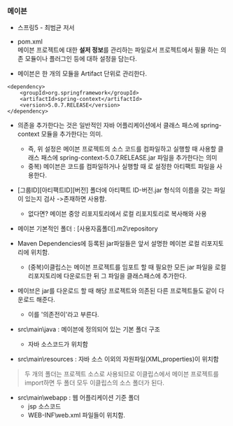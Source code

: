 ### 메이븐
* 스프링5 - 최범균 저서  
  
  
  
* pom.xml  
  메이븐 프로젝트에 대한 **설저 정보**를 관리하는 파일로서 프로젝트에서 필욜 하는 의존 모듈이나 플러그인 등에 대하 설정을 담는다.  
  
* 메이븐은 한 개의 모듈을 Artifact 단위로 관리한다.  
  
```
<dependency>
    <groupId>org.springframework</groupId>
    <artifactId>spring-context</artifactId>
    <version>5.0.7.RELEASE</version>
</dependency>
```
* 의존을 추가한다는 것은 일반적인 자바 어플리케이션에서 클래스 패스에 spring-context 모듈을 추가한다는 의미.  
  - 즉, 위 설정은 메이븐 프로젝트의 소스 코드를 컴파일하고 실행할 때 사용할 클래스 패스에 spring-context-5.0.7.RELEASE.jar 파일을 추가한다는 의미  
  - 중복) 메이븐은 코드를 컴파일하거나 실행할 때 <dependency>로 설정한 아티팩트 파일을 사용한다.  
* [그룹ID]\[아티팩트ID]\[버전] 폴더에 아티팩트 ID-버전.jar 형식의 이름을 갖는 파일이 있는지 검사 ->존재하면 사용함.  
  - 없다면? 메이븐 중앙 리포지토리에서 로컬 리포지토리로 복사해와 사용  
* 메이븐 기본적인 폴더 : [사용자홈폴더]\.m2\repository  
* Maven Dependencies에 등록된 jar파일들은 앞서 설명한 메이븐 로컬 리포지토리에 위치함.  
  - (중복)이클립스는 메이븐 프로젝트를 임포트 할 때 필요한 모든 jar 파일을 로컬 리포지토리에 다운로드한 뒤 그 파일을 클래스패스에 추가한다.  
  
* 메이브은 jar를 다운로드 할 때 해당 프로젝트와 의존된 다른 프로젝트들도 같이 다운로드 해준다.  
  - 이를 '의존전이'라고 부른다.  
  
* src\main\java : 메이븐에 정의되어 있는 기본 폴더 구조  
  - 자바 소스코드가 위치함  
* src\main\resources : 자바 소스 이외의 자원파일(XML,properties)이 위치함  
> 두 개의 폴더는 프로젝트 소스로 사용되므로 이클립스에서 메이븐 프로젝트를 import하면 두 폴더 모두 이클립스의 소스 폴더가 된다.  
* src\main\webapp : 웹 어플리케이션 기준 폴더
  - jsp 소스코드  
  - WEB-INF\web.xml 파일들이 위치함.  






